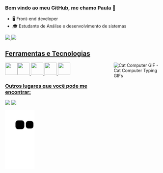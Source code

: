 ### Bem vindo ao meu GitHub, me chamo Paula 👋
<!--
**httpsucla/httpsucla** is a ✨ _special_ ✨ repository because its `README.md` (this file) appears on your GitHub profile.

Here are some ideas to get you started:

- 🔭 I’m currently working on ...
- 🌱 I’m currently learning ...
- 👯 I’m looking to collaborate on ...
- 🤔 I’m looking for help with ...
- 💬 Ask me about ...
- 📫 How to reach me: ...
- 😄 Pronouns: ...
- ⚡ Fun fact: ...
-->

- 🖥 Front-end developer
- 🎓 Estudante de Análise e desenvolvimento de sistemas
 
<div>
  <a href="https://github.com/httpsucla">
  <img height="180em" src="https://github-readme-stats.vercel.app/api?username=httpsucla&show_icons=true&theme=dracula&include_all_commits=true&count_private=true"/>
  <img height="180em" src="https://github-readme-stats.vercel.app/api/top-langs/?username=httpsucla&layout=compact&langs_count=7&theme=dracula"/>
</div>

## Ferramentas e Tecnologias
<img src="https://cdn.jsdelivr.net/gh/devicons/devicon/icons/angularjs/angularjs-plain.svg" width="40" height="40"/><img src="https://cdn.jsdelivr.net/gh/devicons/devicon/icons/csharp/csharp-original.svg" width="40" height="40"/> 
            <img src="https://cdn.jsdelivr.net/gh/devicons/devicon/icons/javascript/javascript-original.svg" width="40" height="40"/>
            <img src="https://cdn.jsdelivr.net/gh/devicons/devicon/icons/react/react-original.svg" width="40" height="40"/>
            <img src="https://cdn.jsdelivr.net/gh/devicons/devicon/icons/typescript/typescript-original.svg" width="40" height="40"/>
  <img align="right" src="https://media.tenor.com/y2JXkY1pXkwAAAAC/cat-computer.gif" alt="Cat Computer GIF - Cat Computer Typing GIFs" width="150" height="150">  

  ### Outros lugares  que você pode me encontrar:

<div>
<a href="https://www.linkedin.com/in/paula-sucla-a76901185" target="_blank"><img src="https://img.shields.io/badge/-LinkedIn-%230077B5?style=for-the-badge&logo=linkedin&logoColor=white" target="_blank"></a>
 <a href = "mailto:paulasucla@gmail.com"><img src="https://img.shields.io/badge/Gmail-D14836?style=for-the-badge&logo=gmail&logoColor=white" target="_blank"></a>
</div>
  
 ![Snake animation](https://github.com/httpsucla/httpsucla/blob/output/github-contribution-grid-snake.svg)
          
                  
